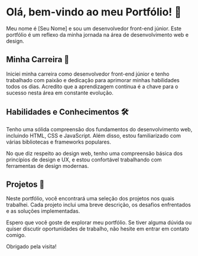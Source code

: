 # Olá, bem-vindo ao meu Portfólio! 👋

Meu nome é [Seu Nome] e sou um desenvolvedor front-end júnior. Este portfólio é um reflexo da minha jornada na área de desenvolvimento web e design.

## Minha Carreira 🚀

Iniciei minha carreira como desenvolvedor front-end júnior e tenho trabalhado com paixão e dedicação para aprimorar minhas habilidades todos os dias. Acredito que a aprendizagem contínua é a chave para o sucesso nesta área em constante evolução.

## Habilidades e Conhecimentos 🛠️

Tenho uma sólida compreensão dos fundamentos do desenvolvimento web, incluindo HTML, CSS e JavaScript. Além disso, estou familiarizado com várias bibliotecas e frameworks populares.

No que diz respeito ao design web, tenho uma compreensão básica dos princípios de design e UX, e estou confortável trabalhando com ferramentas de design modernas.

## Projetos 💼

Neste portfólio, você encontrará uma seleção dos projetos nos quais trabalhei. Cada projeto inclui uma breve descrição, os desafios enfrentados e as soluções implementadas.

Espero que você goste de explorar meu portfólio. Se tiver alguma dúvida ou quiser discutir oportunidades de trabalho, não hesite em entrar em contato comigo.

Obrigado pela visita!
